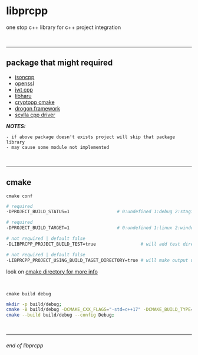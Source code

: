 # libprcpp

one stop c++ library for c++ project integration

<br>

---

## package that might required

- [jsoncpp](https://github.com/open-source-parsers/jsoncpp)
- [openssl](https://github.com/openssl/openssl)
- [jwt cpp](https://github.com/Thalhammer/jwt-cpp)
- [libharu](https://github.com/libharu/libharu)
- [cryptopp cmake](https://github.com/abdes/cryptopp-cmake)
- [drogon framework](https://github.com/drogonframework/drogon)
- [scylla cpp driver](https://github.com/scylladb/cpp-driver)

__*NOTES:*__
```
- if above package doesn't exists project will skip that package library
- may cause some module not implemented
```

<br>

---

## cmake

`cmake conf`
```sh
# required
-DPROJECT_BUILD_STATUS=1                  # 0:undefined 1:debug 2:staging 3:demo 4:release

# required
-DPROJECT_BUILD_TARGET=1                  # 0:undefined 1:linux 2:windows 3:osx

# not required | default false
-DLIBPRCPP_PROJECT_BUILD_TEST=true                 # will add test directory execute-able

# not required | default false
-LIBPRCPP_PROJECT_USING_BUILD_TAGET_DIRECTORY=true # will make output under PROJECT_BUILD_TAGET_DIRECTORY
```

look on [cmake directory for more info](./cmake)

<br>

`cmake build debug`
```sh
mkdir -p build/debug;
cmake -B build/debug -DCMAKE_CXX_FLAGS="-std=c++17" -DCMAKE_BUILD_TYPE=Debug -DPROJECT_BUILD_STATUS=1 -DPROJECT_BUILD_TARGET=1 -DLIBPRCPP_PROJECT_BUILD_TEST=false -LIBPRCPP_PROJECT_USING_BUILD_TAGET_DIRECTORY=true;
cmake --build build/debug --config Debug;
```

<br>

---

###### end of libprcpp
